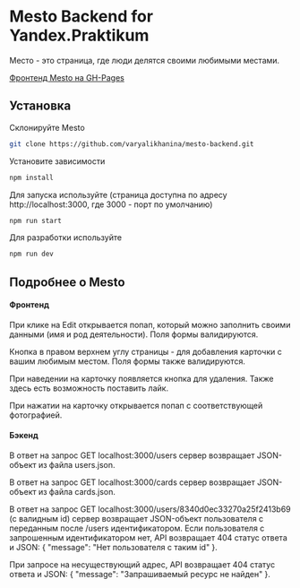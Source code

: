 # Mesto Backend for Yandex.Praktikum

Место - это страница, где люди делятся своими любимыми местами. 

[Фронтенд Mesto на GH-Pages](https://varyalikhanina.github.io/mesto/)

## Установка

Склонируйте Mesto

```bash
git clone https://github.com/varyalikhanina/mesto-backend.git
```
Установите зависимости

```bash
npm install
```
Для запуска используйте (страница доступна по адресу http://localhost:3000, где 3000 - порт по умолчанию)

```bash
npm run start
```
Для разработки используйте 

```bash
npm run dev
```

## Подробнее о Mesto

#### Фронтенд

При клике на Edit открывается попап, который можно заполнить своими данными (имя и род деятельности). Поля формы валидируются. 

Кнопка в правом верхнем углу страницы - для добавления карточки с вашим любимым местом. Поля формы также валидируются. 

При наведении на карточку появляется кнопка для удаления. Также здесь есть возможность поставить лайк. 

При нажатии на карточку открывается попап с соответствующей фотографией.

#### Бэкенд

В ответ на запрос GET localhost:3000/users сервер возвращает JSON-объект из файла users.json. 

В ответ на запрос GET localhost:3000/cards сервер возвращает JSON-объект из файла cards.json.

В ответ на запрос GET localhost:3000/users/8340d0ec33270a25f2413b69 (с валидным id) сервер возвращает JSON-объект пользователя с переданным после /users идентификатором. Если пользователя с запрошенным идентификатором нет, API возвращает 404 статус ответа и JSON: { "message": "Нет пользователя с таким id" }.

При запросе на несуществующий адрес, API возвращает 404 статус ответа и JSON: { "message": "Запрашиваемый ресурс не найден" }.